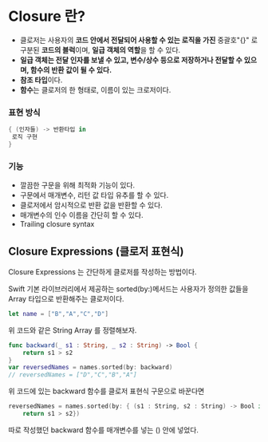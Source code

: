 # Closure 란?
- 클로저는 사용자의 <b>코드 안에서 전달되어 사용할 수 있는 로직을 가진</b> 중괄호"{}" 로 구분된 <b>코드의 블럭</b>이며, <b>일급 객체의 역할</b>을 할 수 있다.
- <b>일급 객체는 전달 인자를 보낼 수 있고, 변수/상수 등으로 저장하거나 전달할 수 있으며, 함수의 반환 값이 될 수 있다.</b>
- <b>참조 타입</b>이다.
- <b>함수</b>는 클로저의 한 형태로, 이름이 있는 크로저이다.

### 표현 방식

```swift
{ (인자들) -> 반환타입 in
 로직 구현
}
```

### 기능
- 깔끔한 구문을 위해 최적화 기능이 있다.
- 구문에서 매개변수, 리턴 값 타입 유추를 할 수 있다.
- 클로저에서 암시적으로 반환 값을 반환할 수 있다.
- 매개변수의 인수 이름을 간단히 할 수 있다.
- Trailing closure syntax


## Closure Expressions (클로저 표현식)
Closure Expressions 는 간단하게 클로저를 작성하는 방법이다.

Swift 기본 라이브러리에서 제공하는 sorted(by:)메서드는 사용자가 정의한 값들을 Array 타입으로 반환해주는 클로저이다.

```swift
let name = ["B","A","C","D"]
```

위 코드와 같은 String Array 를 정렬해보자.

```swift
func backward(_ s1 : String, _ s2 : String) -> Bool {
    return s1 > s2
}
var reversedNames = names.sorted(by: backward)
// reversedNames = ["D","C","B","A"]
```

위 코드에 있는 backward 함수를 클로저 표현식 구문으로 바꾼다면

```swift
reversedNames = names.sorted(by: { (s1 : String, s2 : String) -> Bool in
    return s1 > s2})
```

따로 작성했던 backward 함수를 매개변수를 넣는 () 안에 넣었다.